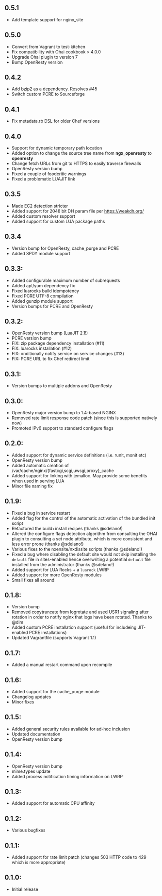 ## 0.5.1

* Add template support for nginx_site

## 0.5.0

* Convert from Vagrant to test-kitchen
* Fix compatibility with Ohai cookbook > 4.0.0
* Upgrade Ohai plugin to version 7
* Bump OpenResty version

## 0.4.2

* Add bzip2 as a dependency. Resolves #45
* Switch custom PCRE to Sourceforge

## 0.4.1

* Fix metadata.rb DSL for older Chef versions

## 0.4.0

* Support for dynamic temporary path location
* Added option to change the source tree name from **ngx_openresty** to **openresty**
* Change fetch URLs from git to HTTPS to easily traverse firewalls
* OpenResty version bump
* Fixed a couple of foodcritic warnings
* Fixed a problematic LUAJIT link

## 0.3.5

* Made EC2 detection stricter
* Added support for 2048 bit DH param file per https://weakdh.org/
* Added custom resolver support
* Added support for custom LUA package paths

## 0.3.4

* Version bump for OpenResty, cache_purge and PCRE
* Added SPDY module support

## 0.3.3:

* Added configurable maximum number of subrequests
* Added apt/yum dependency fix
* Fixed luarocks build idempotency
* Fixed PCRE UTF-8 compilation
* Added gunzip module support
* Version bumps for PCRE and OpenResty

## 0.3.2:

* OpenResty version bump (LuaJIT 2.1!)
* PCRE version bump
* FIX: zip package dependency installation (#11)
* FIX: luarocks installation (#12)
* FIX: onditionally notify service on service changes (#13)
* FIX: PCRE URL to fix Chef redirect limit

## 0.3.1:

* Version bumps to multiple addons and OpenResty

## 0.3.0:

* OpenResty major version bump to 1.4-based NGINX
* Removed rate limit response code patch (since this is supported natively now)
* Promoted IPv6 support to standard configure flags

## 0.2.0:

* Added support for dynamic service definitions (i.e. runit, monit etc)
* OpenResty version bump
* Added automatic creation of /var/cache/nginx/{fastcgi,scgi,uwsgi,proxy}_cache
* Added support for linking with jemalloc. May provide some benefits when used in serving LUA
* Minor file naming fix

## 0.1.9:

* Fixed a bug in service restart
* Added flag for the control of the automatic activation of the bundled init script
* Refactored the build+install recipes (thanks @sdelano!)
* Altered the configure flags detection algorithm from consulting the OHAI plugin to
  consulting a set node attribute, which is more consistent and less error prone (thanks @sdelano!)
* Various fixes to the nxensite/nxdissite scripts (thanks @sdelano!)
* Fixed a bug where disabling the default site would not skip installing the `default` file in sites-enabled
  hence overwriting a potential `default` file installed from the administrator (thanks @sdelano!)
* Added support for LUA Rocks + a `luarock` LWRP
* Added support for more OpenResty modules
* Small fixes all around

## 0.1.8:

* Version bump
* Removed copytruncate from logrotate and used USR1 signaling
  after rotation in order to notify nginx that logs have been rotated. Thanks to @dim
* Added custom PCRE installation support (useful for includeing JIT-enabled PCRE installations)
* Updated Vagrantfile (supports Vagrant 1.1)

## 0.1.7:

* Added a manual restart command upon recompile

## 0.1.6:

* Added support for the cache_purge module
* Changelog updates
* Minor fixes

## 0.1.5:

* Added general security rules available for ad-hoc inclusion
* Updated documentation
* OpenResty version bump

## 0.1.4:

* OpenResty version bump
* mime.types update
* Added process notification timing information on LWRP

## 0.1.3:

* Added support for automatic CPU affinity

## 0.1.2:

* Various bugfixes

## 0.1.1:

* Added support for rate limit patch (changes 503 HTTP code to 429 which is more appropriate)

## 0.1.0:

* Initial release
